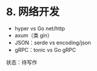 # 8. 网络开发

- hyper vs Go net/http
- axum（类 gin）
- JSON：serde vs encoding/json
- gRPC：tonic vs Go gRPC

状态：待写作
